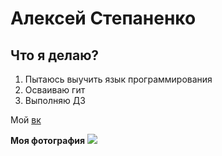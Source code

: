 # Алексей Степаненко

## Что я делаю?
1. Пытаюсь выучить язык программирования
2. Осваиваю гит
3. Выполняю ДЗ

Мой [вк](https://vk.com/lexa_stepanenko "Страница вконтакте")

**Моя фотография**
![](https://sun9-75.userapi.com/impf/c855128/v855128108/a226f/f-UPcX5Qr9I.jpg?size=1709x2160&quality=96&sign=99dcd870888edd08f711e4c33df7b082&type=album)